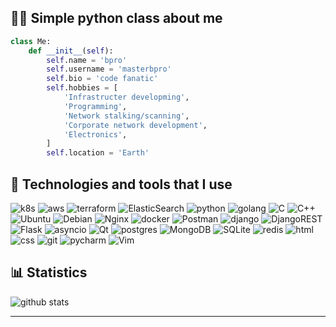 ## ✌🏻 Simple python class about me
``` python
class Me:
    def __init__(self):
        self.name = 'bpro'
        self.username = 'masterbpro'
        self.bio = 'code fanatic'
        self.hobbies = [
            'Infrastructer developming',
            'Programming',
            'Network stalking/scanning',
            'Corporate network development',
            'Electronics',
        ]
        self.location = 'Earth'
```
## 🧰  Technologies and tools that I use
![k8s](https://img.shields.io/badge/kubernetes%20-%23326ce5.svg?&style=for-the-badge&logo=kubernetes&logoColor=white) ![aws](https://img.shields.io/badge/AWS%20-%23FF9900.svg?&style=for-the-badge&logo=amazon-aws&logoColor=white)   ![terraform](https://img.shields.io/badge/terraform%20-%235835CC.svg?&style=for-the-badge&logo=terraform&logoColor=white) ![ElasticSearch](https://img.shields.io/badge/-ElasticSearch-005571?style=for-the-badge&logo=elasticsearch) 
![python](https://img.shields.io/badge/python%20-%2314354C.svg?&style=for-the-badge&logo=python&logoColor=white) ![golang](https://img.shields.io/badge/go-%2300ADD8.svg?&style=for-the-badge&logo=go&logoColor=white) ![C](https://img.shields.io/badge/c-%2300599C.svg?style=for-the-badge&logo=c&logoColor=white) ![C++](https://img.shields.io/badge/c++-%2300599C.svg?style=for-the-badge&logo=c%2B%2B&logoColor=white) ![Ubuntu](https://img.shields.io/badge/Ubuntu-E95420?style=for-the-badge&logo=ubuntu&logoColor=white) ![Debian](https://img.shields.io/badge/Debian-D70A53?style=for-the-badge&logo=debian&logoColor=white) ![Nginx](https://img.shields.io/badge/nginx-%23009639.svg?style=for-the-badge&logo=nginx&logoColor=white) ![docker](https://img.shields.io/badge/docker-%232496ED.svg?&style=for-the-badge&logo=docker&logoColor=white)  ![Postman](https://img.shields.io/badge/Postman-FF6C37?style=for-the-badge&logo=postman&logoColor=red) ![django](https://img.shields.io/badge/django%20-%23092E20.svg?&style=for-the-badge&logo=django&logoColor=white) ![DjangoREST](https://img.shields.io/badge/DJANGO-REST-ff1709?style=for-the-badge&logo=django&logoColor=white&color=ff1709&labelColor=gray) ![Flask](https://img.shields.io/badge/flask-%23000.svg?style=for-the-badge&logo=flask&logoColor=white) ![asyncio](https://img.shields.io/badge/asyncio-%2300BAFF.svg?&style=for-the-badge&logo=python&logoColor=white) ![Qt](https://img.shields.io/badge/Qt-%23217346.svg?style=for-the-badge&logo=Qt&logoColor=white) ![postgres](https://img.shields.io/badge/postgres-%23316192.svg?&style=for-the-badge&logo=postgresql&logoColor=white) ![MongoDB](https://img.shields.io/badge/MongoDB-%234ea94b.svg?style=for-the-badge&logo=mongodb&logoColor=white) ![SQLite](https://img.shields.io/badge/sqlite-%2307405e.svg?style=for-the-badge&logo=sqlite&logoColor=white) ![redis](https://img.shields.io/badge/redis%20-%23CC0000.svg?&style=for-the-badge&logo=redis&logoColor=white)  ![html](https://img.shields.io/badge/html%20-%23E34F26.svg?&style=for-the-badge&logo=html5&logoColor=white) ![css](https://img.shields.io/badge/css%20-%231572B6.svg?&style=for-the-badge&logo=css3&logoColor=white)    ![git](https://img.shields.io/badge/git%20-%23F05033.svg?&style=for-the-badge&logo=git&logoColor=white)   ![pycharm](https://img.shields.io/badge/pycharm-%23000000.svg?&style=for-the-badge&logo=pycharm&logoColor=white) ![Vim](https://img.shields.io/badge/VIM-%2311AB00.svg?style=for-the-badge&logo=vim&logoColor=white)

## 📊 Statistics
![github stats](https://github-readme-stats.vercel.app/api?username=masterbpro&show_icons=true&theme=dark)
___
